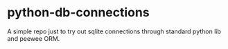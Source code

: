 # python-db-connections

A simple repo just to try out sqlite connections through standard python lib and peewee ORM.
